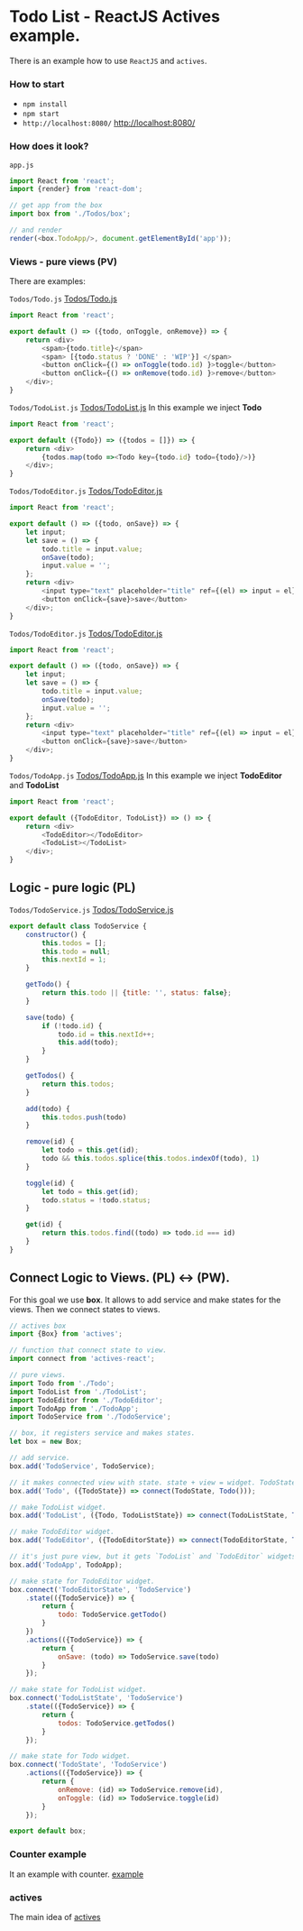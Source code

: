 # Todo List - ReactJS Actives  example. 
There is an example how to use `ReactJS` and `actives`.

### How to start
- `npm install`
- `npm start`
- `http://localhost:8080/` [http://localhost:8080/](http://localhost:8080/)

### How does it look?
`app.js`

```javascript
import React from 'react';
import {render} from 'react-dom';

// get app from the box
import box from './Todos/box';

// and render
render(<box.TodoApp/>, document.getElementById('app'));
```

### Views - pure views (PV)
There are examples:

`Todos/Todo.js` [Todos/Todo.js](Todos/Todo.js)
```javascript
import React from 'react';

export default () => ({todo, onToggle, onRemove}) => {
    return <div>
        <span>{todo.title}</span>
        <span> [{todo.status ? 'DONE' : 'WIP'}] </span>
        <button onClick={() => onToggle(todo.id) }>toggle</button>
        <button onClick={() => onRemove(todo.id) }>remove</button>
    </div>;
} 
```

`Todos/TodoList.js` [Todos/TodoList.js](Todos/TodoList.js)
In this example we inject __Todo__

```javascript
import React from 'react';

export default ({Todo}) => ({todos = []}) => {
    return <div>
        {todos.map(todo =><Todo key={todo.id} todo={todo}/>)}
    </div>;
} 
```

`Todos/TodoEditor.js` [Todos/TodoEditor.js](Todos/TodoEditor.js)

```javascript
import React from 'react';

export default () => ({todo, onSave}) => {
    let input;
    let save = () => {
        todo.title = input.value;
        onSave(todo);
        input.value = '';
    };
    return <div>
        <input type="text" placeholder="title" ref={(el) => input = el}/>
        <button onClick={save}>save</button>
    </div>;
} 
```

`Todos/TodoEditor.js` [Todos/TodoEditor.js](Todos/TodoEditor.js)

```javascript
import React from 'react';

export default () => ({todo, onSave}) => {
    let input;
    let save = () => {
        todo.title = input.value;
        onSave(todo);
        input.value = '';
    };
    return <div>
        <input type="text" placeholder="title" ref={(el) => input = el}/>
        <button onClick={save}>save</button>
    </div>;
} 
```

`Todos/TodoApp.js` [Todos/TodoApp.js](Todos/TodoApp.js)
In this example we inject __TodoEditor__ and __TodoList__
```javascript
import React from 'react';

export default ({TodoEditor, TodoList}) => () => {
    return <div>
        <TodoEditor></TodoEditor>
        <TodoList></TodoList>
    </div>;
} 
```

## Logic - pure logic (PL)
`Todos/TodoService.js` [Todos/TodoService.js](Todos/TodoService.js)
```javascript
export default class TodoService {
    constructor() {
        this.todos = [];
        this.todo = null;
        this.nextId = 1;
    }

    getTodo() {
        return this.todo || {title: '', status: false};
    }

    save(todo) {
        if (!todo.id) {
            todo.id = this.nextId++;
            this.add(todo);
        }
    }

    getTodos() {
        return this.todos;
    }

    add(todo) {
        this.todos.push(todo)
    }

    remove(id) {
        let todo = this.get(id);
        todo && this.todos.splice(this.todos.indexOf(todo), 1)
    }

    toggle(id) {
        let todo = this.get(id);
        todo.status = !todo.status;
    }

    get(id) {
        return this.todos.find((todo) => todo.id === id)
    }
}
```


## Connect Logic to Views. (PL) <-> (PW).
For this goal we use __box__. It allows to add service and make states for the views.
Then we connect states to views.


```javascript
// actives box
import {Box} from 'actives';

// function that connect state to view.
import connect from 'actives-react';

// pure views.
import Todo from './Todo';
import TodoList from './TodoList';
import TodoEditor from './TodoEditor';
import TodoApp from './TodoApp';
import TodoService from './TodoService';

// box, it registers service and makes states.
let box = new Box;

// add service.
box.add('TodoService', TodoService);

// it makes connected view with state. state + view = widget. TodoState is described below.
box.add('Todo', ({TodoState}) => connect(TodoState, Todo()));

// make TodoList widget.
box.add('TodoList', ({Todo, TodoListState}) => connect(TodoListState, TodoList({Todo})));

// make TodoEditor widget.
box.add('TodoEditor', ({TodoEditorState}) => connect(TodoEditorState, TodoEditor()));

// it's just pure view, but it gets `TodoList` and `TodoEditor` widgets from the box.
box.add('TodoApp', TodoApp);

// make state for TodoEditor widget.
box.connect('TodoEditorState', 'TodoService')
    .state(({TodoService}) => {
        return {
            todo: TodoService.getTodo()
        }
    })
    .actions(({TodoService}) => {
        return {
            onSave: (todo) => TodoService.save(todo)
        }
    });

// make state for TodoList widget.
box.connect('TodoListState', 'TodoService')
    .state(({TodoService}) => {
        return {
            todos: TodoService.getTodos()
        }
    });

// make state for Todo widget.
box.connect('TodoState', 'TodoService')
    .actions(({TodoService}) => {
        return {
            onRemove: (id) => TodoService.remove(id),
            onToggle: (id) => TodoService.toggle(id)
        }
    });

export default box;
```

### Counter example
It an example with counter. [example](https://github.com/slavahatnuke/actives-reactjs-counter-example)

### actives
The main idea of [actives](https://github.com/slavahatnuke/actives)
